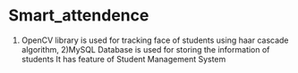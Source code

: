 # Smart_attendence
1) OpenCV library is used for tracking face of students using haar cascade algorithm, 2)MySQL Database is used for storing the information of students It has feature of Student Management System
